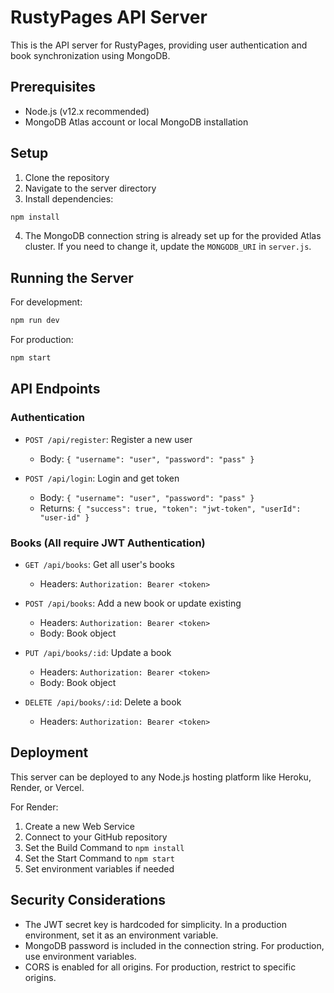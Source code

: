 # RustyPages API Server

This is the API server for RustyPages, providing user authentication and book synchronization using MongoDB.

## Prerequisites

- Node.js (v12.x recommended)
- MongoDB Atlas account or local MongoDB installation

## Setup

1. Clone the repository
2. Navigate to the server directory
3. Install dependencies:

```bash
npm install
```

4. The MongoDB connection string is already set up for the provided Atlas cluster. If you need to change it, update the `MONGODB_URI` in `server.js`.

## Running the Server

For development:

```bash
npm run dev
```

For production:

```bash
npm start
```

## API Endpoints

### Authentication

- `POST /api/register`: Register a new user
  - Body: `{ "username": "user", "password": "pass" }`
  
- `POST /api/login`: Login and get token
  - Body: `{ "username": "user", "password": "pass" }`
  - Returns: `{ "success": true, "token": "jwt-token", "userId": "user-id" }`

### Books (All require JWT Authentication)

- `GET /api/books`: Get all user's books
  - Headers: `Authorization: Bearer <token>`
  
- `POST /api/books`: Add a new book or update existing
  - Headers: `Authorization: Bearer <token>`
  - Body: Book object
  
- `PUT /api/books/:id`: Update a book
  - Headers: `Authorization: Bearer <token>`
  - Body: Book object
  
- `DELETE /api/books/:id`: Delete a book
  - Headers: `Authorization: Bearer <token>`

## Deployment

This server can be deployed to any Node.js hosting platform like Heroku, Render, or Vercel.

For Render:
1. Create a new Web Service
2. Connect to your GitHub repository
3. Set the Build Command to `npm install`
4. Set the Start Command to `npm start` 
5. Set environment variables if needed

## Security Considerations

- The JWT secret key is hardcoded for simplicity. In a production environment, set it as an environment variable.
- MongoDB password is included in the connection string. For production, use environment variables.
- CORS is enabled for all origins. For production, restrict to specific origins. 